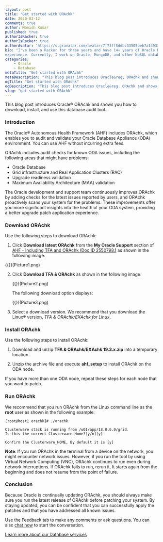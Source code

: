```yaml
---
layout: post
title: "Get started with ORAchk"
date: 2020-03-12
comments: true
author: Manish Kumar
published: true
authorIsRacker: true
authorIsRacker: true
authorAvatar: 'https://s.gravatar.com/avatar/7f73ff8ddbc33505beb7a14033611a06'
bio: "I've been a Racker for three years and have 14+ years of Oracle DBA
experience. Currently, I work on Oracle, MongoDB, and other NoSQL databases."
categories:
    - Oracle
    - Database
metaTitle: "Get started with ORAchk"
metaDescription: "This blog post introduces Oracle&reg; ORAchk and shows you how to download, install, and use this database audit tool."
ogTitle: "Get started with ORAchk"
ogDescription: "This blog post introduces Oracle&reg; ORAchk and shows you how to download, install, and use this database audit tool."
slug: "get started with ORAchk" 
---
```

This blog post introduces Oracle&reg; ORAchk and shows you how to download,
install, and use this database audit tool.

<!--more-->

### Introduction

The Oracle&reg; Autonomous Health Framework (AHF) includes ORAchk, which
enables you to audit and validate your Oracle Database Appliance (ODA)
environment. You can use AHF without incurring extra fees.

ORAchk includes audit checks for known ODA issues, including the following
areas that might have problems:

- Oracle Database
- Grid infrastructure and Real Application Clusters (RAC)
- Upgrade readiness validation
- Maximum Availability Architecture (MAA) validation

The Oracle development and support team continuously improves ORAchk by adding
checks for the latest issues reported by users, and ORAchk proactively scans
your system for the problems.  These improvements offer you more significant
insights into the health of your ODA system, providing a better upgrade patch
application experience.

### Download ORAchk

Use the following steps to download ORAchk:

1) Click **Download latest ORAchk** from the **My Oracle Support** section of
   [AHF - Including TFA and ORAchk (Doc ID 2550798.1](https://support.oracle.com/epmos/faces/DocContentDisplay?_afrLoop=314622412757815&parent=ORAchk&sourceId=download&id=2550798.1&_afrWindowMode=0&_adf.ctrl-state=hg9do8tvw_4#quickstart)
   as shown in the following image:

  {{<image src="" title="" alt="">}}(Picture1.png)

2) Click **Download TFA & ORAchk**  as shown in the following image:

   {{<image src="" title="" alt="">}}(Picture2.png)

   The following download option displays:

   {{<image src="" title="" alt="">}}(Picture3.png)

3) Select a download version. We recommend that you download the Linux&reg; version,
   *TFA & ORAchk/EXAchk for Linux*.

### Install ORAchk

Use the following steps to install ORAchk:

1. Download and unzip **TFA & ORAchk/EXAchk 19.3.x.zip** into a temporary
   location.

2. Unzip the archive file and execute **ahf_setup** to install ORAchk on the
   ODA node.

If you have more than one ODA node, repeat these steps for each node that you
want to patch.

### Run ORAchk

We recommend that you run ORAchk from the Linux command line as the **root**
user as shown in the following example:

    [root@host1 orachk]# ./orachk

    Clusterware stack is running from /u01/app/18.0.0.0/grid.
    Is this the correct Clusterware Home?[y/n][y]

    Confirm the Clusterware_HOME, By default it is [y]

**Note**: If you run ORAchk in the terminal from a device on the network, you
might encounter network issues. However, if you run the tool by using Virtual
Network Computing (VNC), ORAchk continues to run even during network
interruptions. If ORAchk fails to run, rerun it.  It starts again from the
beginning and does not resume from the point of failure.

### Conclusion

Because Oracle is continually updating ORAchk, you should always make sure you
run the latest release of ORAchk before patching your system. By staying
updated, you can be confident that you can successfully apply the patches and
that you have addressed all known issues.

Use the Feedback tab to make any comments or ask questions. You can also
[chat now](https://www.rackspace.com/#chat) to start the conversation.

<a class="cta teal" id="cta" href="https://www.rackspace.com/dba-services">Learn more about our Database services</a>
